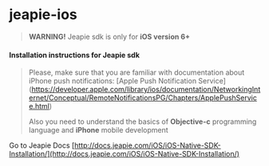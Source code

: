 jeapie-ios
==========

> <b>WARNING!</b> Jeapie sdk is only for <b>iOS version 6+</b>

#### Installation instructions for Jeapie sdk

> Please, make sure that you are familiar with documentation about iPhone push notifications:
>  [Apple Push Notification Service] (https://developer.apple.com/library/ios/documentation/NetworkingInternet/Conceptual/RemoteNotificationsPG/Chapters/ApplePushService.html)
>
> Also you need to understand the basics of <b>Objective-c</b> programming language and <b>iPhone</b> mobile development

Go to Jeapie Docs [http://docs.jeapie.com/iOS/iOS-Native-SDK-Installation/](http://docs.jeapie.com/iOS/iOS-Native-SDK-Installation/)
